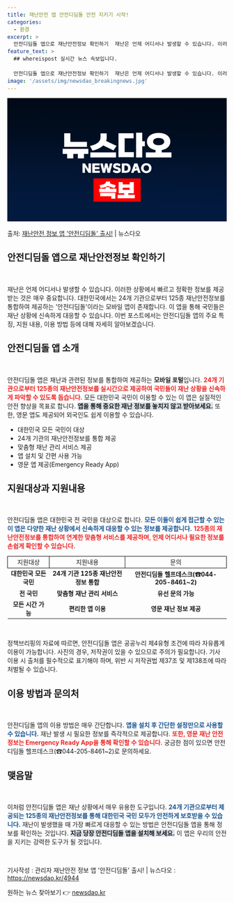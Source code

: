 ```yaml
---
title: 재난안전 앱 안전디딤돌 안전 지키기 시작!
categories:
  - 환경
excerpt: >
  안전디딤돌 앱으로 재난안전정보 확인하기  재난은 언제 어디서나 발생할 수 있습니다. 이러한 상황에서 빠르고 …
feature_text: >
  ## whereispost 실시간 뉴스 속보입니다.

  안전디딤돌 앱으로 재난안전정보 확인하기  재난은 언제 어디서나 발생할 수 있습니다. 이러한 상황에서 빠르고 …
image: '/assets/img/newsdao_breakingnews.jpg'
---
```


![뉴스다오 속보](/assets/img/newsdao_breakingnews.jpg)

<p>출처: <a href="https://newsdao.kr/4944" rel="dofollow">재난안전 정보 앱 '안전디딤돌' 출시!</a> | 뉴스다오</p>

<h2 data-ke-size="size26">안전디딤돌 앱으로 재난안전정보 확인하기</h2>
<p data-ke-size="size16">&nbsp;</p>
재난은 언제 어디서나 발생할 수 있습니다. 이러한 상황에서 빠르고 정확한 정보를 제공받는 것은 매우 중요합니다. 대한민국에서는 24개 기관으로부터 125종 재난안전정보를 통합하여 제공하는 '안전디딤돌'이라는 모바일 앱이 존재합니다. 이 앱을 통해 국민들은 재난 상황에 신속하게 대응할 수 있습니다. 이번 포스트에서는 안전디딤돌 앱의 주요 특징, 지원 내용, 이용 방법 등에 대해 자세히 알아보겠습니다.

<h2 data-ke-size="size26">안전디딤돌 앱 소개</h2>
<p data-ke-size="size16">&nbsp;</p>
안전디딤돌 앱은 재난과 관련된 정보를 통합하여 제공하는 <b>모바일 포털</b>입니다. <b><span style="color: #ee2323;">24개 기관으로부터 125종의 재난안전정보를 실시간으로 제공하여 국민들이 재난 상황을 신속하게 파악할 수 있도록 돕습니다.</span></b> 모든 대한민국 국민이 이용할 수 있는 이 앱은 실질적인 안전 향상을 목표로 합니다. <b><span style="background-color: #21538527;">앱을 통해 중요한 재난 정보를 놓치지 않고 받아보세요.</span></b> 또한, 영문 앱도 제공되어 외국인도 쉽게 이용할 수 있습니다.

<ul>
    <li>대한민국 모든 국민이 대상</li>
    <li>24개 기관의 재난안전정보를 통합 제공</li>
    <li>맞춤형 재난 관리 서비스 제공</li>
    <li>앱 설치 및 간편 사용 가능</li>
    <li>영문 앱 제공(Emergency Ready App)</li>
</ul>

<h2 data-ke-size="size26">지원대상과 지원내용</h2>
<p data-ke-size="size16">&nbsp;</p>
안전디딤돌 앱은 대한민국 전 국민을 대상으로 합니다. <b><span style="color: #1a5490;">모든 이들이 쉽게 접근할 수 있는 이 앱은 다양한 재난 상황에서 신속하게 대응할 수 있는 정보를 제공합니다.</span></b> <b><span style="color: #ee2323;">125종의 재난안전정보를 통합하여 연계한 맞춤형 서비스를 제공하며, 언제 어디서나 필요한 정보를 손쉽게 확인할 수 있습니다.</span></b>

<table style="width: 100%; border-collapse: collapse;">
    <tr style="height: 10px;">
        <td style="border: 1px solid #000; text-align: center;">지원대상</td>
        <td style="border: 1px solid #000; text-align: center;">지원내용</td>
        <td style="border: 1px solid #000; text-align: center;">문의</td>
    </tr>
    <tr style="height: 17px;">
        <td style="text-align: center; height: 17px;"><b>대한민국 모든 국민</b></td>
        <td style="text-align: center; height: 17px;"><b>24개 기관 125종 재난안전정보 통합</b></td>
        <td style="text-align: center; height: 17px;"><b>안전디딤돌 헬프데스크(☎044-205-8461~2)</b></td>
    </tr>
    <tr style="height: 17px;">
        <td style="text-align: center; height: 17px;"><b>전 국민</b></td>
        <td style="text-align: center; height: 17px;"><b>맞춤형 재난 관리 서비스</b></td>
        <td style="text-align: center; height: 17px;"><b>유선 문의 가능</b></td>
    </tr>
    <tr style="height: 17px;">
        <td style="text-align: center; height: 17px;"><b>모든 시간 가능</b></td>
        <td style="text-align: center; height: 17px;"><b>편리한 앱 이용</b></td>
        <td style="text-align: center; height: 17px;"><b>영문 재난 정보 제공</b></td>
    </tr>
</table>

<p data-ke-size="size16">&nbsp;</p>
정책브리핑의 자료에 따르면, 안전디딤돌 앱은 공공누리 제4유형 조건에 따라 자유롭게 이용이 가능합니다. 사진의 경우, 저작권이 있을 수 있으므로 주의가 필요합니다. 기사 이용 시 출처를 필수적으로 표기해야 하며, 위반 시 저작권법 제37조 및 제138조에 따라 처벌될 수 있습니다.

<h2 data-ke-size="size26">이용 방법과 문의처</h2>
<p data-ke-size="size16">&nbsp;</p>
안전디딤돌 앱의 이용 방법은 매우 간단합니다. <b><span style="color: #1a5490;">앱을 설치 후 간단한 설정만으로 사용할 수 있습니다.</span></b> 재난 발생 시 필요한 정보를 즉각적으로 제공합니다. <b><span style="color: #ee2323;">또한, 영문 재난 안전정보는 Emergency Ready App을 통해 확인할 수 있습니다.</span></b> 궁금한 점이 있으면 안전디딤돌 헬프데스크(☎044-205-8461~2)로 문의하세요.

<h2 data-ke-size="size26">맺음말</h2>
<p data-ke-size="size16">&nbsp;</p>
이처럼 안전디딤돌 앱은 재난 상황에서 매우 유용한 도구입니다. <b><span style="color: #1a5490;">24개 기관으로부터 제공되는 125종의 재난안전정보를 통해 대한민국 국민 모두가 안전하게 보호받을 수 있습니다.</span></b> 재난이 발생했을 때 가장 빠르게 대응할 수 있는 방법은 안전디딤돌 앱을 통해 정보를 확인하는 것입니다. <b><span style="background-color: #21538527;">지금 당장 안전디딤돌 앱을 설치해 보세요.</span></b> 이 앱은 우리의 안전을 지키는 강력한 도구가 될 것입니다.

<p data-ke-size="size16">&nbsp;</p>
기사작성 : 관리자  
재난안전 정보 앱 '안전디딤돌' 출시! | 뉴스다오  : <a href="https://newsdao.kr/4944">https://newsdao.kr/4944</a> 

원하는 뉴스 찾아보기 👉 <a href="https://newsdao.kr" rel="dofollow">newsdao.kr</a>


